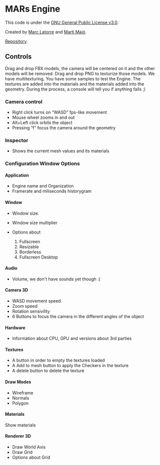 # MARs Engine

This code is under the [GNU General Public License v3.0](https://github.com/martimyc/Engine/blob/master/LICENSE).

Created by [Marc Latorre](https://github.com/marclafr) and [Marti Majó](https://github.com/martimyc).

[Repository](https://github.com/martimyc/Engine).

## Controls

Drag and drop FBX models, the camera will be centered on it and the other models will be removed.
Drag and drop PNG to texturize those models. We have multitexturing.
You have some samples to test the Engine.
The textures are added into the materials and the materials added into the geometry.
During the process, a console will tell you if anything fails ;)

### Camera control

- Right click turns on “WASD” fps-like movement
- Mouse wheel zooms in and out
- Alt+Left click orbits the object
- Pressing “f” focus the camera around the geometry

### Inspector

- Shows the current mesh values and its materials

### Configuration Window Options

#### Application

- Engine name and Organization
- Framerate and miliseconds historygram

#### Window

- Window size.
- Window size multiplier
- Options about

    1. Fullscreen
    2. Resizable
    3. Borderless
    4. Fullscreen Desktop

#### Audio

- Volume, we don't have sounds yet though :(

#### Camera 3D

- WASD movement speed
- Zoom speed
- Rotation sensivility
- 6 Buttons to focus the camera in the different angles of the object

#### Hardware

- Information about CPU, GPU and versions about 3rd parties

#### Textures

- A button in order to empty the textures loaded
- A Add to mesh button to apply the Checkers in the texture
- A delete button to delete the texture

#### Draw Modes

- Wireframe
- Normals
- Polygon

#### Materials

Show materials

#### Renderer 3D

- Draw World Axis
- Draw Grid
- Options about Grid
